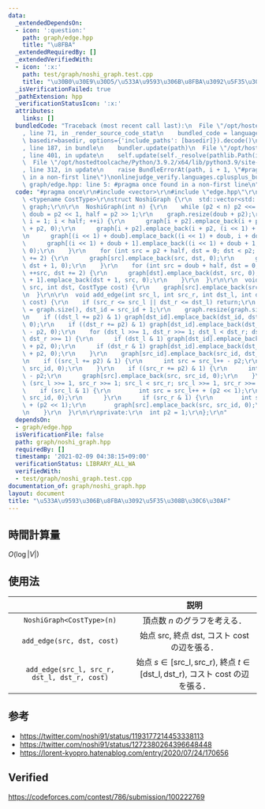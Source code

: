 ```yaml
---
data:
  _extendedDependsOn:
  - icon: ':question:'
    path: graph/edge.hpp
    title: "\u8FBA"
  _extendedRequiredBy: []
  _extendedVerifiedWith:
  - icon: ':x:'
    path: test/graph/noshi_graph.test.cpp
    title: "\u30B0\u30E9\u30D5/\u533A\u9593\u306B\u8FBA\u3092\u5F35\u308B\u30C6\u30AF"
  _isVerificationFailed: true
  _pathExtension: hpp
  _verificationStatusIcon: ':x:'
  attributes:
    links: []
  bundledCode: "Traceback (most recent call last):\n  File \"/opt/hostedtoolcache/Python/3.9.2/x64/lib/python3.9/site-packages/onlinejudge_verify/documentation/build.py\"\
    , line 71, in _render_source_code_stat\n    bundled_code = language.bundle(stat.path,\
    \ basedir=basedir, options={'include_paths': [basedir]}).decode()\n  File \"/opt/hostedtoolcache/Python/3.9.2/x64/lib/python3.9/site-packages/onlinejudge_verify/languages/cplusplus.py\"\
    , line 187, in bundle\n    bundler.update(path)\n  File \"/opt/hostedtoolcache/Python/3.9.2/x64/lib/python3.9/site-packages/onlinejudge_verify/languages/cplusplus_bundle.py\"\
    , line 401, in update\n    self.update(self._resolve(pathlib.Path(included), included_from=path))\n\
    \  File \"/opt/hostedtoolcache/Python/3.9.2/x64/lib/python3.9/site-packages/onlinejudge_verify/languages/cplusplus_bundle.py\"\
    , line 312, in update\n    raise BundleErrorAt(path, i + 1, \"#pragma once found\
    \ in a non-first line\")\nonlinejudge_verify.languages.cplusplus_bundle.BundleErrorAt:\
    \ graph/edge.hpp: line 5: #pragma once found in a non-first line\n"
  code: "#pragma once\r\n#include <vector>\r\n#include \"edge.hpp\"\r\n\r\ntemplate\
    \ <typename CostType>\r\nstruct NoshiGraph {\r\n  std::vector<std::vector<Edge<CostType>>>\
    \ graph;\r\n\r\n  NoshiGraph(int n) {\r\n    while (p2 < n) p2 <<= 1;\r\n    int\
    \ doub = p2 << 1, half = p2 >> 1;\r\n    graph.resize(doub + p2);\r\n    for (int\
    \ i = 1; i < half; ++i) {\r\n      graph[i + p2].emplace_back(i + p2, (i << 1)\
    \ + p2, 0);\r\n      graph[i + p2].emplace_back(i + p2, (i << 1) + p2 + 1, 0);\r\
    \n      graph[(i << 1) + doub].emplace_back((i << 1) + doub, i + doub, 0);\r\n\
    \      graph[(i << 1) + doub + 1].emplace_back((i << 1) + doub + 1, i + doub,\
    \ 0);\r\n    }\r\n    for (int src = p2 + half, dst = 0; dst < p2; ++src, dst\
    \ += 2) {\r\n      graph[src].emplace_back(src, dst, 0);\r\n      graph[src].emplace_back(src,\
    \ dst + 1, 0);\r\n    }\r\n    for (int src = doub + half, dst = 0; dst < p2;\
    \ ++src, dst += 2) {\r\n      graph[dst].emplace_back(dst, src, 0);\r\n      graph[dst\
    \ + 1].emplace_back(dst + 1, src, 0);\r\n    }\r\n  }\r\n\r\n  void add_edge(int\
    \ src, int dst, CostType cost) {\r\n    graph[src].emplace_back(src, dst, cost);\r\
    \n  }\r\n\r\n  void add_edge(int src_l, int src_r, int dst_l, int dst_r, CostType\
    \ cost) {\r\n    if (src_r <= src_l || dst_r <= dst_l) return;\r\n    int src_id\
    \ = graph.size(), dst_id = src_id + 1;\r\n    graph.resize(graph.size() + 2);\r\
    \n    if ((dst_l += p2) & 1) graph[dst_id].emplace_back(dst_id, dst_l++ - p2,\
    \ 0);\r\n    if ((dst_r += p2) & 1) graph[dst_id].emplace_back(dst_id, --dst_r\
    \ - p2, 0);\r\n    for (dst_l >>= 1, dst_r >>= 1; dst_l < dst_r; dst_l >>= 1,\
    \ dst_r >>= 1) {\r\n      if (dst_l & 1) graph[dst_id].emplace_back(dst_id, dst_l++\
    \ + p2, 0);\r\n      if (dst_r & 1) graph[dst_id].emplace_back(dst_id, --dst_r\
    \ + p2, 0);\r\n    }\r\n    graph[src_id].emplace_back(src_id, dst_id, cost);\r\
    \n    if ((src_l += p2) & 1) {\r\n      int src = src_l++ - p2;\r\n      graph[src].emplace_back(src,\
    \ src_id, 0);\r\n    }\r\n    if ((src_r += p2) & 1) {\r\n      int src = --src_r\
    \ - p2;\r\n      graph[src].emplace_back(src, src_id, 0);\r\n    }\r\n    for\
    \ (src_l >>= 1, src_r >>= 1; src_l < src_r; src_l >>= 1, src_r >>= 1) {\r\n  \
    \    if (src_l & 1) {\r\n        int src = src_l++ + (p2 << 1);\r\n        graph[src].emplace_back(src,\
    \ src_id, 0);\r\n      }\r\n      if (src_r & 1) {\r\n        int src = --src_r\
    \ + (p2 << 1);\r\n        graph[src].emplace_back(src, src_id, 0);\r\n      }\r\
    \n    }\r\n  }\r\n\r\nprivate:\r\n  int p2 = 1;\r\n};\r\n"
  dependsOn:
  - graph/edge.hpp
  isVerificationFile: false
  path: graph/noshi_graph.hpp
  requiredBy: []
  timestamp: '2021-02-09 04:38:15+09:00'
  verificationStatus: LIBRARY_ALL_WA
  verifiedWith:
  - test/graph/noshi_graph.test.cpp
documentation_of: graph/noshi_graph.hpp
layout: document
title: "\u533A\u9593\u306B\u8FBA\u3092\u5F35\u308B\u30C6\u30AF"
---
```



## 時間計算量

$O(\log{\lvert V \rvert})$


## 使用法

||説明|
|:--:|:--:|
|`NoshiGraph<CostType>(n)`|頂点数 $n$ のグラフを考える．|
|`add_edge(src, dst, cost)`|始点 $\mathrm{src}$, 終点 $\mathrm{dst}$, コスト $\mathrm{cost}$ の辺を張る．|
|`add_edge(src_l, src_r, dst_l, dst_r, cost)`|始点 $s \in \lbrack \mathrm{src\_l}, \mathrm{src\_r})$, 終点 $t \in \lbrack \mathrm{dst\_l}, \mathrm{dst\_r})$, コスト $\mathrm{cost}$ の辺を張る．|


## 参考

- https://twitter.com/noshi91/status/1193177214453338113
- https://twitter.com/noshi91/status/1272380264396648448
- https://lorent-kyopro.hatenablog.com/entry/2020/07/24/170656


## Verified

https://codeforces.com/contest/786/submission/100222769
